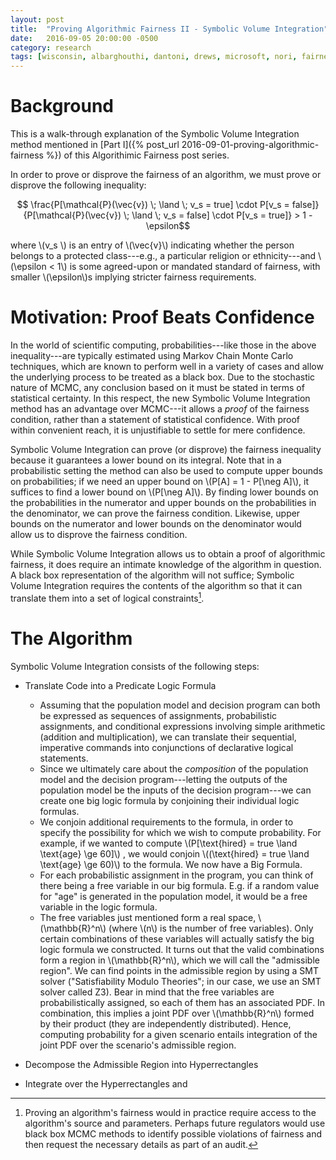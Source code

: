 ```yaml
---
layout: post
title:  "Proving Algorithmic Fairness II - Symbolic Volume Integration"
date:   2016-09-05 20:00:00 -0500
category: research
tags: [wisconsin, albarghouthi, dantoni, drews, microsoft, nori, fairness, smt, logic, integrate] 
---
```


# Background

This is a walk-through explanation of the Symbolic Volume Integration method 
mentioned in 
[Part I]({% post_url 2016-09-01-proving-algorithmic-fairness %})
of this Algorithimic Fairness post series. 

In order to prove or disprove the fairness of an algorithm, we must prove or 
disprove the following inequality:

$$ \frac{P[\mathcal{P}(\vec{v}) \; \land  \; v_s = true] \cdot P[v_s = false]}{P[\mathcal{P}(\vec{v}) \; \land \; v_s = false] \cdot P[v_s = true]} > 1 - \epsilon$$

where \\(v_s \\) is an entry of \\(\vec{v}\\) indicating whether the person
belongs to a protected class---e.g., a particular religion or ethnicity---and
\\(\epsilon < 1\\) is some agreed-upon or mandated standard of fairness, with 
smaller \\(\epsilon\\)s implying stricter fairness requirements. 

# Motivation: Proof Beats Confidence
 
In the world of scientific computing, probabilities---like those in the above
inequality---are typically
estimated using Markov Chain Monte Carlo techniques, which are known to perform 
well in a variety of cases and allow the underlying process to be treated as a 
black box. Due to the stochastic nature of MCMC, any conclusion based on it must
be stated in terms of statistical certainty. In this respect, the new Symbolic Volume 
Integration method has an advantage 
over MCMC---it allows a *proof* of the fairness condition,
rather than a statement of statistical confidence. With proof within 
convenient reach, it is unjustifiable to settle for mere confidence. 

Symbolic Volume Integration can prove (or disprove) the fairness 
inequality because it guarantees a lower bound on its integral.
Note that in a probabilistic setting the method can also be used to compute 
upper bounds on probabilities; if we need an upper bound on 
\\(P[A] = 1 - P[\neg A]\\), it suffices to find a lower bound on 
\\(P[\neg A]\\). By finding lower bounds on the probabilities in the numerator 
and upper bounds on the probabilities in the denominator, we can prove the
fairness condition. Likewise, upper bounds on the numerator and lower
bounds on the denominator would allow us to disprove the fairness condition.

While Symbolic Volume Integration allows us to obtain a proof of algorithmic 
fairness, it does require an intimate knowledge of the algorithm in 
question. A black box representation of the algorithm will not suffice; 
Symbolic Volume Integration requires the contents of the algorithm so that it
can translate them into a set of logical constraints[^1]. 

# The Algorithm
Symbolic Volume Integration consists of the following steps:

* Translate Code into a Predicate Logic Formula
    - Assuming that the population model and decision program can 
    both be expressed as sequences of assignments, probabilistic 
    assignments, and conditional expressions involving simple arithmetic
    (addition and multiplication), we can translate their sequential,
    imperative commands into conjunctions of declarative logical statements.
    - Since we ultimately care about the *composition* of the population 
    model and the decision program---letting the outputs of the population
    model be the inputs of the decision program---we can create one big
    logic formula by conjoining their individual logic formulas. 
    - We conjoin additional requirements to the formula, in order
    to specify the possibility for which we wish to compute probability. 
    For example, if we wanted to compute 
    \\(P[\text{hired} = true  \land \text{age} \ge 60]\\)
    , we would conjoin \\((\text{hired} = true \land  \text{age} \ge 60)\\)
    to the formula. We now have a Big Formula.
    - For each probabilistic assignment in the program, you can think of there
    being a free variable in our big formula. E.g. if a random value for 
    "age" is generated in the population model, it would be a free variable 
    in the logic formula.
    - The free variables just mentioned form a real space, \\(\mathbb{R}^n\\)
    (where \\(n\\) is the number of free variables). Only certain combinations
    of these variables will actually satisfy the big logic formula we constructed.
    It turns out that the valid combinations form a region in \\(\mathbb{R}^n\\),
    which we will call the "admissible region". We can find points in the admissible
    region by using a SMT solver ("Satisfiability Modulo Theories"; in our case, 
    we use an SMT solver called Z3). Bear in mind that the free variables
    are probabilistically assigned, so each of them has an associated PDF. In 
    combination, this implies a joint PDF over \\(\mathbb{R}^n\\) formed by 
    their product (they are independently distributed). 
    Hence, computing probability for a given scenario entails 
    integration of the joint PDF over the scenario's admissible region.
    
* Decompose the Admissible Region into Hyperrectangles
* Integrate over the Hyperrectangles and  


[^1]: Proving an algorithm's fairness would in practice require access to the algorithm's source and parameters. Perhaps future regulators would use black box MCMC methods to identify possible violations of fairness and then request the necessary details as part of an audit.  

 
